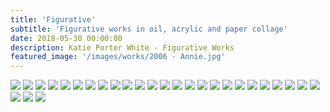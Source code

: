 ```yaml
---
title: 'Figurative'
subtitle: 'Figurative works in oil, acrylic and paper collage'
date: 2018-05-30 00:00:00
description: Katie Porter White - Figurative Works
featured_image: '/images/works/2006 - Annie.jpg'
---
```


<div class="gallery" data-columns="3">
	<img src="/images/works/2006 - Annie.jpg">
	<img src="/images/works/2008 - Blue Aspen Trees.jpg">
	<img src="/images/works/2009 - Self as Chuck Charcoal.jpg">
	<img src="/images/works/2009 - Wesley.jpeg">
	<img src="/images/works/2009 - Yale in Charcoal.jpeg">
	<img src="/images/works/2010 - Forest of Figures.jpg">
	<img src="/images/works/2010 - Shuffling Cards.jpg">
	<img src="/images/works/2010 - Single Blue Bic.jpg">
	<img src="/images/works/2010 - Untitled Sketch.JPG">
	<img src="/images/works/2010 - Yale in Charcoal 2.JPG">
	<img src="/images/works/2011 - Angsty Artist.jpg">
	<img src="/images/works/2011 - Artist in Studio.JPG">
	<img src="/images/works/2011 - Guys at the Study.jpg">
	<img src="/images/works/2011 - Untitled Self Portrait.jpg">
	<img src="/images/works/2011 - Yale Common Room 2.JPG">
	<img src="/images/works/2011 - Yale Common Room Collage.JPG">
	<img src="/images/works/2011 - Yale Common Room.JPG">
	<img src="/images/works/2012 - Done Up.png">
	<img src="/images/works/2012 - Julia.jpg">
	<img src="/images/works/2012 - Self-Portrait.jpg">
	<img src="/images/works/2013 - Edie.JPG">
	<img src="/images/works/2013 - Girl in Purple Sweater.jpg">
	<img src="/images/works/2013 - Girl in Striped Tee.JPG">
	<img src="/images/works/2013 - Painted Face.JPG">
	<img src="/images/works/2014 - Annie in Collage.jpg">
	<img src="/images/works/2015 - Annie in Collage 2.jpg">
	<img src="/images/works/2015 - Sam in Collage.JPG">
	<img src="/images/works/2015 - Sam in Watercolor.jpg">
</div>
